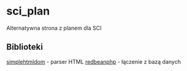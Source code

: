 # sci_plan
Alternatywna strona z planem dla SCI

## Biblioteki

[simplehtmldom](http://simplehtmldom.sourceforge.net/) - parser HTML
[redbeanphp](http://www.redbeanphp.com/quick_tour) - łączenie z bazą danych